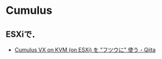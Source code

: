# Cumulus

## ESXiで．
- [Cumulus VX on KVM (on ESXi) を "フツウに" 使う - Qiita](https://qiita.com/corestate55/items/bd3fe70ad40886facd57)
